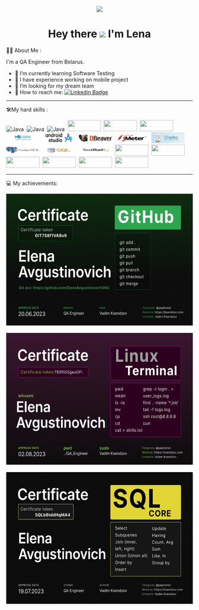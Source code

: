 <div id="header" align="center">
 <img src=https://media.giphy.com/media/VGcVZyreAU2UewDI81/giphy.gif  width="100"/>
</div>
<h1 align="center">
  Hey there
  <img src="https://media.giphy.com/media/hvRJCLFzcasrR4ia7z/giphy.gif" width="30px"/> I'm Lena  
</h1>  


:woman_technologist: About Me :
    
I'm a QA Engineer from Belarus.

- 🔭  I’m currently learning Software Testing
- 🌱 I have experience working on mobile project
- 👯 I’m looking for my dream team
- 📧 How to reach me: [![Linkedin Badge](https://img.shields.io/badge/linkedin-%230077B5.svg?style=for-the-badge&logo=linkedin&logoColor=white)](https://www.linkedin.com/in/elena-avgustinovich-8a9536171/)
---
:hammer_and_wrench:My hard skills :
<div>
  <img src="https://img.shields.io/badge/Linux-FCC624?style=for-the-badge&logo=linux&logoColor=black" title="Java" alt="Java" width="90" height="30"/>&nbsp; 
  <img src="https://img.shields.io/badge/iOS-000000?style=for-the-badge&logo=ios&logoColor=white" title="Java" alt="Java" width="90" height="30"/>&nbsp; 
  <img src="https://img.shields.io/badge/git-%23F05033.svg?style=for-the-badge&logo=git&logoColor=white" alt="Java" width="90" height="30"/>&nbsp; 
   <img src="https://img.shields.io/badge/github-%23121011.svg?style=for-the-badge&logo=github&logoColor=white" width="90" height="30"/>&nbsp; 
  <img src="https://img.shields.io/badge/Postman-FF6C37?style=for-the-badge&logo=postman&logoColor=white" width="90" height="30"/>&nbsp; 
  <img src="https://img.shields.io/badge/-Swagger-%23Clojure?style=for-the-badge&logo=swagger&logoColor=white" width="90" height="30"/>&nbsp; 
   <img src="https://github.com/ElenaAvgustinovich1992/ElenaAvgustinovich1992/blob/main/jpeg/photo_2023-09-12_20-51-50%20(2).jpg" width="90" height="30"/>&nbsp; 
    <img src="https://github.com/ElenaAvgustinovich1992/ElenaAvgustinovich1992/blob/main/jpeg/photo_2023-09-12_20-51-50.jpg" width="90" height="30"/>&nbsp; 
     <img src="https://github.com/ElenaAvgustinovich1992/ElenaAvgustinovich1992/blob/main/jpeg/photo_2023-09-12_20-51-51%20(2).jpg" width="90" height="30"/>&nbsp; 
      <img src="https://github.com/ElenaAvgustinovich1992/ElenaAvgustinovich1992/blob/main/jpeg/photo_2023-09-12_20-51-51%20(3).jpg" width="90" height="30"/>&nbsp; 
       <img src="https://github.com/ElenaAvgustinovich1992/ElenaAvgustinovich1992/blob/main/jpeg/photo_2023-09-12_20-51-51.jpg" width="90" height="30"/>&nbsp; 
    <img src="https://github.com/ElenaAvgustinovich1992/ElenaAvgustinovich1992/blob/main/jpeg/photo_2023-09-12_20-51-52.jpg" width="90" height="30"/>&nbsp; 
    <img src="https://github.com/ElenaAvgustinovich1992/ElenaAvgustinovich1992/blob/main/jpeg/photo_2023-09-12_21-06-42.jpg" width="90" height="30"/>&nbsp; 
     <img src="https://github.com/ElenaAvgustinovich1992/ElenaAvgustinovich1992/blob/main/jpeg/photo_2023-09-12_21-06-42%20(3).jpg" width="90" height="30"/>&nbsp; 
    <img 
 src="https://img.shields.io/badge/jira-%230A0FFF.svg?style=for-the-badge&logo=jira&logoColor=white" width="90" height="30"/>&nbsp;
   <img 
 src="https://img.shields.io/badge/confluence-%23172BF4.svg?style=for-the-badge&logo=confluence&logoColor=white" width="90" height="30"/>&nbsp;
     <img 
 src="https://img.shields.io/badge/Discord-%235865F2.svg?style=for-the-badge&logo=discord&logoColor=white" width="90" height="30"/>&nbsp;
      <img 
 src="https://img.shields.io/badge/Zoom-2D8CFF?style=for-the-badge&logo=zoom&logoColor=white" width="90" height="30"/>&nbsp;
  <img 
 src="https://img.shields.io/badge/Trello-%23026AA7.svg?style=for-the-badge&logo=Trello&logoColor=white)" width="90" height="30"/>&nbsp;
<img 
 src="https://img.shields.io/badge/Manjaro-35BF5C?style=for-the-badge&logo=Manjaro&logoColor=white" width="90" height="30"/>&nbsp;
 </div> 

---

💻 My achievements:
<div>
  <img 
src="https://github.com/ElenaAvgustinovich1992/ElenaAvgustinovich1992/blob/main/jpeg/photo_2023-09-13_10-56-18.jpg" title="Java" alt="Java" width="756" height="356"/>&nbsp;
  <img 
src="https://github.com/ElenaAvgustinovich1992/ElenaAvgustinovich1992/blob/main/jpeg/photo_2023-09-13_10-56-18%20(3).jpg" title="Java" alt="Java" width="756" height="356"/>&nbsp;
   <img 
src="https://github.com/ElenaAvgustinovich1992/ElenaAvgustinovich1992/blob/main/jpeg/photo_2023-09-13_10-56-18%20(2).jpg" title="Java" alt="Java" width="756" height="356"/>&nbsp;
   </div> 
 <img 
https://github.com/lenavgustinovich/lenavgustinovich/blob/main/jpeg/Elena%20Avgustinovich_%D0%A1LS.png
  </div> 
